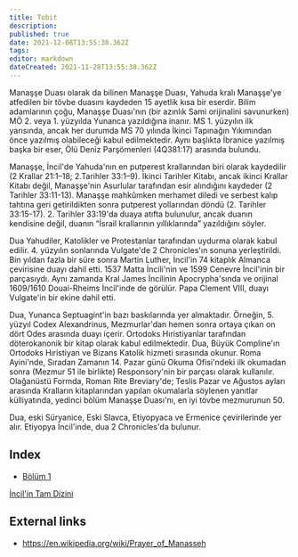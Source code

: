 ```yaml
---
title: Tobit
description: 
published: true
date: 2021-12-08T13:55:38.362Z
tags: 
editor: markdown
dateCreated: 2021-11-28T13:55:38.362Z
---
```


Manaşşe Duası olarak da bilinen Manaşşe Duası, Yahuda kralı Manaşşe'ye atfedilen bir tövbe duasını kaydeden 15 ayetlik kısa bir eserdir. Bilim adamlarının çoğu, Manaşşe Duası'nın (bir azınlık Sami orijinalini savunurken) MÖ 2. veya 1. yüzyılda Yunanca yazıldığına inanır. MS 1. yüzyılın ilk yarısında, ancak her durumda MS 70 yılında İkinci Tapınağın Yıkımından önce yazılmış olabileceği kabul edilmektedir. Aynı başlıkta İbranice yazılmış başka bir eser, Ölü Deniz Parşömenleri (4Q381:17) arasında bulundu.

Manaşşe, İncil'de Yahuda'nın en putperest krallarından biri olarak kaydedilir (2 Krallar 21:1–18; 2.Tarihler 33:1–9). İkinci Tarihler Kitabı, ancak ikinci Krallar Kitabı değil, Manaşşe'nin Asurlular tarafından esir alındığını kaydeder (2 Tarihler 33:11-13). Manaşşe mahkûmken merhamet diledi ve serbest kalıp tahtına geri getirildikten sonra putperest yollarından döndü (2. Tarihler 33:15-17). 2. Tarihler 33:19'da duaya atıfta bulunulur, ancak duanın kendisine değil, duanın “İsrail krallarının yıllıklarında” yazıldığını söyler.

Dua Yahudiler, Katolikler ve Protestanlar tarafından uydurma olarak kabul edilir. 4. yüzyılın sonlarında Vulgate'de 2 Chronicles'ın sonuna yerleştirildi. Bin yıldan fazla bir süre sonra Martin Luther, İncil'in 74 kitaplık Almanca çevirisine duayı dahil etti. 1537 Matta İncili'nin ve 1599 Cenevre İncil'inin bir parçasıydı. Aynı zamanda Kral James İncilinin Apocrypha'sında ve orijinal 1609/1610 Douai-Rheims İncil'inde de görülür. Papa Clement VIII, duayı Vulgate'in bir ekine dahil etti.

Dua, Yunanca Septuagint'in bazı baskılarında yer almaktadır. Örneğin, 5. yüzyıl Codex Alexandrinus, Mezmurlar'dan hemen sonra ortaya çıkan on dört Odes arasında duayı içerir. Ortodoks Hıristiyanlar tarafından döterokanonik bir kitap olarak kabul edilmektedir. Dua, Büyük Compline'ın Ortodoks Hıristiyan ve Bizans Katolik hizmeti sırasında okunur. Roma Ayini'nde, Sıradan Zamanın 14. Pazar günü Okuma Ofisi'ndeki ilk okumadan sonra (Mezmur 51 ile birlikte) Responsory'nin bir parçası olarak kullanılır. Olağanüstü Formda, Roman Rite Breviary'de; Teslis Pazar ve Ağustos ayları arasında Kralların kitaplarından yapılan okumalarla söylenen yanıtlar külliyatında, yedinci bölüm Manaşşe Duası'nı, en iyi tövbe mezmurunun 50.

Dua, eski Süryanice, Eski Slavca, Etiyopyaca ve Ermenice çevirilerinde yer alır. Etiyopya İncil'inde, dua 2 Chronicles'da bulunur.

## Index

- [Bölüm 1](/tr/Bible/Prayer_of_Manesseh/1)



[İncil'in Tam Dizini](/tr/index/bible)


## External links

- https://en.wikipedia.org/wiki/Prayer_of_Manasseh